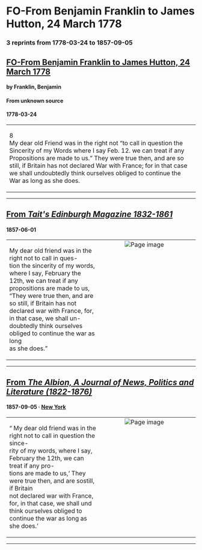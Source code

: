 
# FO-From Benjamin Franklin to James Hutton, 24 March 1778

### 3 reprints from 1778-03-24 to 1857-09-05

## [FO-From Benjamin Franklin to James Hutton, 24 March 1778](https://founders.archives.gov/documents/Franklin/01-26-02-0114)

#### by Franklin, Benjamin

#### From unknown source

#### 1778-03-24

<table style="width: 100%;"><tr><td style="width: 50%">

8  
My dear old Friend was in the right not “to call in question the Sincerity of my Words where I say Feb. 12. we can treat if any Propositions are made to us.” They were true then, and are so still, if Britain has not declared War with France; for in that case we shall undoubtedly think ourselves obliged to continue the War as long as she does.
</td></tr></table>

---

## [From _Tait's Edinburgh Magazine 1832-1861_](https://archive.org/details/sim_taits-edinburgh-magazine_1857-06_24/page/n50/mode/1up?view=theater)

#### 1857-06-01

<table style="width: 100%;"><tr><td style="width: 50%">

  
  
My dear old friend was in the right not to call in ques-  
tion the sincerity of my words, where I say, February the  
12th, we can treat if any propositions are made to us,  
“They were true then, and are so still, if Britain has not  
declared war with France, for, in that case, we shall un-  
doubtedly think ourselves obliged to continue the war as long  
as she does.”
</td><td style="width: 50%; max-height: 75%; margin: auto; display: block;">
<img alt="Page image" src="https://iiif.archive.org/iiif/sim_taits-edinburgh-magazine_1857-06_24&#0036;50/pct:9.715158,44.528620,35.910478,7.138047/600,/0/default.jpg"/>
</td>
</tr></table>

---

## [From _The Albion, A Journal of News, Politics and Literature (1822-1876)_](https://archive.org/details/sim_albion-a-journal-of-news-politics-and-literature_1857-09-05_35_36/page/n2/mode/1up?view=theater)

#### 1857-09-05 &middot; [New York](http://dbpedia.org/resource/New_York_City)

<table style="width: 100%;"><tr><td style="width: 50%">

  
“ My dear old friend was in the right not to call in question the since-  
rity of my words, where I say, February the 12th, we can treat if any pro-  
tions are made to us,‘ They were true then, and are sostill, if Britain  
not declared war with France, for, in that case, we shall und  
think ourselves obliged to continue the war as long as she does.’ 
</td><td style="width: 50%; max-height: 75%; margin: auto; display: block;">
<img alt="Page image" src="https://iiif.archive.org/iiif/sim_albion-a-journal-of-news-politics-and-literature_1857-09-05_35_36&#0036;2/pct:35.179325,87.249443,26.740506,3.062361/600,/0/default.jpg"/>
</td>
</tr></table>

---

